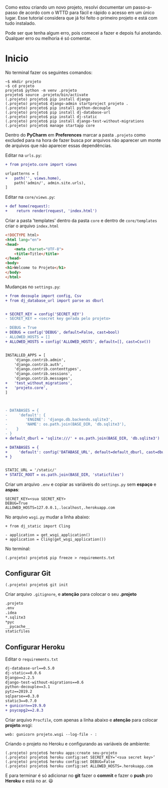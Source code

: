 Como estou criando um novo projeto, resolvi documentar um passo-a-passo de acordo com o WTTD para fácil e rápido o acesso em um único lugar. 
Esse tutorial considera que já foi feito o primeiro projeto e está com tudo instalado. 

Pode ser que tenha algum erro, pois comecei a fazer e depois fui anotando.
Qualquer erro ou melhoria é só comentar.


# Inicio 

No terminal fazer os seguintes comandos:

```     
~$ mkdir projeto
~$ cd projeto
projeto$ python -m venv .projeto
projeto$ source .projeto/bin/activate
(.projeto) projeto$ pip install django
(.projeto) projeto$ django-admin startproject projeto .
(.projeto) projeto$ pip install python-decouple
(.projeto) projeto$ pip install dj-database-url
(.projeto) projeto$ pip install dj-static
(.projeto) projeto$ pip install django-test-without-migrations
(.projeto) projeto$ manage startapp core
```
Dentro do **PyCharm** em **Preferences** marcar a pasta `.projeto` como excluded para na hora de fazer busca por arquivos não aparecer um monte de arquivos que não aparecer essas dependências.  


Editar na `urls.py`:

```diff
+ from projeto.core import views

urlpatterns = [
+   path('', views.home),
    path('admin/', admin.site.urls),
]
```
Editar na `core/views.py`:
```diff
+ def home(request):
+    return render(request, 'index.html')
```

Criar a pasta 'templates' dentro da pasta `core` e dentro de `core/templates` criar o arquivo `index.html`

```html
<!DOCTYPE html>
<html lang="en">
<head>
    <meta charset="UTF-8">
    <title>Title</title>
</head>
<body>
<h1>Welcome to Projeto</h1>
</body>
</html>
```

Mudanças no  `settings.py`:

```diff  
+ from decouple import config, Csv
+ from dj_database_url import parse as dburl


+ SECRET_KEY = config('SECRET_KEY')
- SECRET_KEY = <secret key gerada pelo projeto>

- DEBUG = True
+ DEBUG = config('DEBUG', default=False, cast=bool)
- ALLOWED_HOSTS = []
+ ALLOWED_HOSTS = config('ALLOWED_HOSTS', default=[], cast=Csv())


INSTALLED_APPS = [
    'django.contrib.admin',
    'django.contrib.auth',
    'django.contrib.contenttypes',
    'django.contrib.sessions',
    'django.contrib.messages',
+   'test_without_migrations',
+   'projeto.core', 
]



- DATABASES = {
-     'default': {
-        'ENGINE': 'django.db.backends.sqlite3',
-        'NAME': os.path.join(BASE_DIR, 'db.sqlite3'),
-    }
- }
+ default_dburl = 'sqlite:///' + os.path.join(BASE_DIR, 'db.sqlite3')

+ DATABASES = {
+     'default': config('DATABASE_URL', default=default_dburl, cast=dburl),
+ }


STATIC_URL = '/static/'
+ STATIC_ROOT = os.path.join(BASE_DIR, 'staticfiles')
```

Criar um arquivo `.env` e copiar as variáveis do  `settings.py` sem **espaço** e **aspas**:

```
SECRET_KEY=<sua SECRET_KEY> 
DEBUG=True
ALLOWED_HOSTS=127.0.0.1,.localhost,.herokuapp.com
```

No arquivo `wsgi.py` mudar a linha abaixo:
```git 
+ from dj_static import Cling

- application = get_wsgi_application()
+ application = Cling(get_wsgi_application())

```

No terminal:

```
(.projeto) projeto$ pip freeze > requirements.txt
```

## Configurar Git

```
(.projeto) projeto$ git init

```
Criar arquivo `.gitignore`, e **atenção** para colocar  o seu **.projeto**
```bash 
.projeto
.env
.idea
*.sqlite3
*pyc
__pycache__
staticfiles
````

## Configurar Heroku

Editar o `requirements.txt`

```diff 
dj-database-url==0.5.0
dj-static==0.0.6
Django==2.2.5
django-test-without-migrations==0.6
python-decouple==3.1
pytz==2019.2
sqlparse==0.3.0
static3==0.7.0
+ gunicorn==19.9.0
+ psycopg2==2.8.3
```

Criar arquivo `Procfile`, com apenas a linha abaixo e **atenção** para colocar **projeto**.wsgi: 
```
web: gunicorn projeto.wsgi --log-file - :
```

Criando o projeto no Heroku e configurando as variáveis de ambiente:
``` 
(.projeto) projeto$ heroku apps:create seu-projeto
(.projeto) projeto$ heroku config:set SECRET_KEY=‘<sua secret key>’
(.projeto) projeto$ heroku config:set DEBUG=False
(.projeto) projeto$ heroku config:set ALLOWED_HOSTS=.herokuapp.com
```

E para terminar é só adicionar no **git** fazer o **commit** e fazer o **push** pro **Heroku** e está no ar. :smiley: